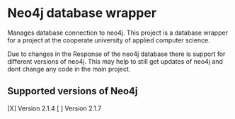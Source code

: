 # Neo4j database wrapper
Manages database connection to neo4j.
This project is a database wrapper for a project at the cooperate university of applied computer science.

Due to changes in the Response of the neo4j database there is support for different versions of neo4j.
This may help to still get updates of neo4j and dont change any code in the main project.

## Supported versions of Neo4j
[X] Version 2.1.4
[ ] Version 2.1.7
